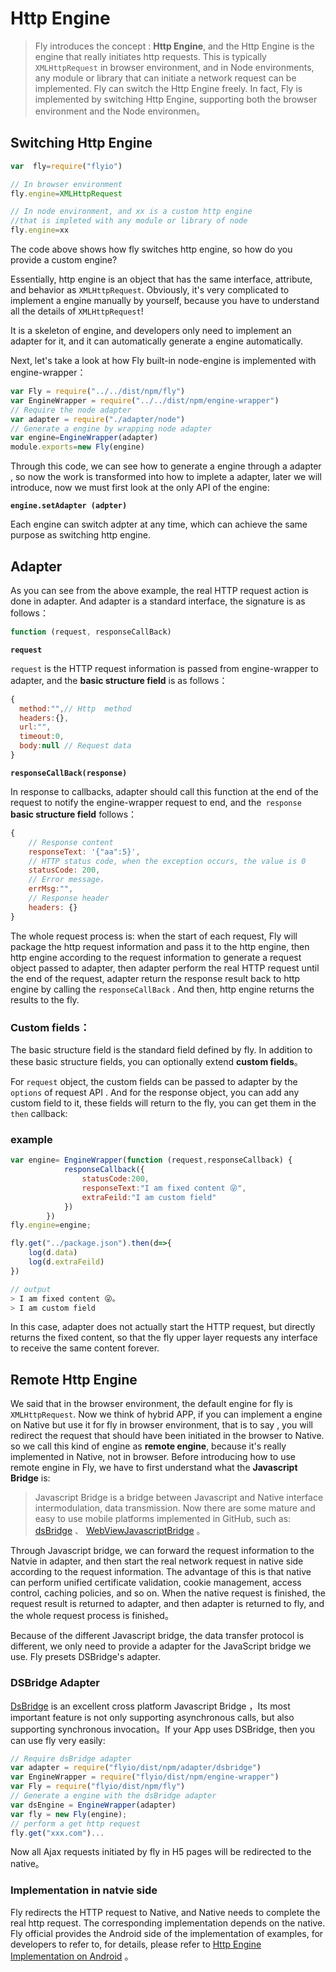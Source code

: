 # Http Engine

> Fly introduces the concept : **Http Engine**, and the Http Engine is the engine that really initiates http requests. This is typically `XMLHttpRequest` in browser environment, and in Node environments, any module or library that can initiate a network request can be implemented. Fly can switch the Http Engine freely. In fact, Fly is implemented by switching Http Engine, supporting both the browser environment and the Node environmen。

## Switching Http Engine

```javascript
var  fly=require("flyio")

// In browser environment
fly.engine=XMLHttpRequest

// In node environment, and xx is a custom http engine 
//that is impleted with any module or library of node
fly.engine=xx  
```

The code above shows how fly switches  http engine, so how do you provide a custom engine?

Essentially,  http engine is an object that has the same interface, attribute, and behavior as `XMLHttpRequest`. Obviously, it's very complicated to implement a engine manually by yourself, because you have to understand all the details of `XMLHttpRequest`!

It is a skeleton of engine, and developers only need to implement an adapter for it, and it can automatically generate a engine automatically.

Next, let's take a look at how Fly built-in node-engine is implemented with engine-wrapper：

```javascript
var Fly = require("../../dist/npm/fly")
var EngineWrapper = require("../../dist/npm/engine-wrapper")
// Require the node adapter
var adapter = require("./adapter/node")
// Generate a engine by wrapping node adapter
var engine=EngineWrapper(adapter)
module.exports=new Fly(engine)
```

Through this code, we can see   how to generate a engine through a adapter , so now the work is transformed into how to implete a adapter, later we will introduce, now we must first look at the only API of  the engine:

**`engine.setAdapter (adpter)`**

Each engine can switch adpter at any time, which can achieve the same purpose as switching http engine.

## Adapter

As you can see from the above example, the real HTTP request action is done in adapter. And adapter is a standard interface, the signature is as follows：

```javascript
function (request, responseCallBack)
```

**`request`**

`request` is the HTTP request information is passed from engine-wrapper to adapter, and the **basic structure field** is as follows：

```javascript
{
  method:"",// Http  method
  headers:{},
  url:"",
  timeout:0,
  body:null // Request data
}
```

**`responseCallBack(response)`**

In response to callbacks, adapter should call this function at the end of the request to notify the engine-wrapper request to end, and the` response` **basic structure field** follows：

```javascript
{
    // Response content
    responseText: '{"aa":5}',
    // HTTP status code, when the exception occurs, the value is 0  
    statusCode: 200,
    // Error message，  
    errMsg:"", 
    // Response header  
    headers: {}
}
```

The whole request process is: when the start of each request, Fly will package the http request information and pass it to the http engine, then http engine according to the request information to generate a request object passed to adapter, then adapter perform the real HTTP request until the end of the request, adapter  return the response result back to http engine by calling the `responseCallBack` .  And then, http engine returns the results to the fly.

### **Custom fields**：

The basic structure field is the standard field defined by fly. In addition to these basic structure fields, you can optionally extend **custom fields**。

For `request` object, the custom fields can be passed to adapter by the   `options` of request API . And for the response object,  you can add any custom field to it,  these fields will return to the fly,  you can get them in the `then` callback:

### example

```javascript
var engine= EngineWrapper(function (request,responseCallback) {
            responseCallback({
                statusCode:200,
                responseText:"I am fixed content 😜",
                extraFeild:"I am custom field"
            })
        })
fly.engine=engine;

fly.get("../package.json").then(d=>{
    log(d.data)
    log(d.extraFeild)
})

// output
> I am fixed content 😜。
> I am custom field
```

In this case, adapter does not actually start the HTTP request, but directly returns the fixed content, so that the fly upper layer requests any interface to receive the same content forever.

## Remote Http Engine

We said that in the browser environment, the default engine for fly is `XMLHttpRequest`. Now we think of hybrid APP,  if you can implement a engine on Native but use it for fly in browser environment, that is to say , you will redirect the request that should have been initiated in the browser to Native. so we call this kind of engine as  **remote engine**,  because it's really implemented in Native, not in browser. Before introducing how to use remote engine in Fly, we have to first understand what the **Javascript Bridge** is:

> Javascript Bridge is a bridge between Javascript and Native interface intermodulation, data transmission. Now there are some mature and easy to use mobile platforms implemented in GitHub, such as: [dsBridge](https://github.com/wendux/DSBridge-Android) 、 [WebViewJavascriptBridge](https://github.com/marcuswestin/WebViewJavascriptBridge) 。

Through Javascript bridge, we can forward the request information to the Natvie in adapter, and then start the real network request in  native side according to the request information. The advantage of this is that native can perform unified certificate validation, cookie management, access control, caching policies, and so on. When the native request is finished, the request result is returned to adapter, and then adapter is returned to fly, and the whole request process is finished。

Because of the different Javascript bridge, the data transfer protocol is different, we only need to provide a adapter for the JavaScript bridge we use. Fly presets DSBridge's adapter.

### DSBridge Adapter

[DsBridge](https://github.com/wendux/DSBridge-Android) is an excellent cross platform Javascript Bridge ，Its most important feature is not only supporting asynchronous calls, but also supporting synchronous invocation。If your App uses DSBridge, then you can use fly very easily:

```javascript
// Require dsBridge adapter
var adapter = require("flyio/dist/npm/adapter/dsbridge")
var EngineWrapper = require("flyio/dist/npm/engine-wrapper")
var Fly = require("flyio/dist/npm/fly")
// Generate a engine with the dsBridge adapter
var dsEngine = EngineWrapper(adapter)
var fly = new Fly(engine);
// perform a get http request
fly.get("xxx.com")...
```

Now all Ajax requests initiated by fly in H5 pages will be redirected to the native。

### Implementation in natvie side

Fly redirects the HTTP request to Native, and Native needs to complete the real http request. The corresponding implementation depends on the native. Fly official provides the Android side of the implementation of examples, for developers to refer to, for details, please refer to [ Http Engine Implementation on Android](#/doc/flyio-en/native) 。


